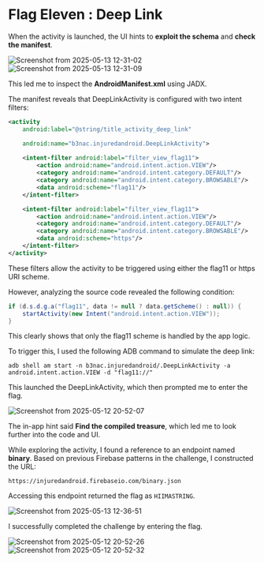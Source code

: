 # Flag Eleven : Deep Link

When the activity is launched, the UI hints to **exploit the schema** and **check the manifest**.

![Screenshot from 2025-05-13 12-31-02](https://github.com/user-attachments/assets/0e9b016c-3d7e-4012-89c0-d685e2252138)
![Screenshot from 2025-05-13 12-31-09](https://github.com/user-attachments/assets/b48b5ec9-7802-4ac4-b517-3d7f2fada2e7)

This led me to inspect the **AndroidManifest.xml** using JADX.

The manifest reveals that DeepLinkActivity is configured with two intent filters:

```xml
<activity
    android:label="@string/title_activity_deep_link"

    android:name="b3nac.injuredandroid.DeepLinkActivity">
    
    <intent-filter android:label="filter_view_flag11">
        <action android:name="android.intent.action.VIEW"/>
        <category android:name="android.intent.category.DEFAULT"/>
        <category android:name="android.intent.category.BROWSABLE"/>
        <data android:scheme="flag11"/>
    </intent-filter>

    <intent-filter android:label="filter_view_flag11">
        <action android:name="android.intent.action.VIEW"/>
        <category android:name="android.intent.category.DEFAULT"/>
        <category android:name="android.intent.category.BROWSABLE"/>
        <data android:scheme="https"/>
    </intent-filter>
</activity>
```

These filters allow the activity to be triggered using either the flag11 or https URI scheme.

However, analyzing the source code revealed the following condition:

```java
if (d.s.d.g.a("flag11", data != null ? data.getScheme() : null)) {
    startActivity(new Intent("android.intent.action.VIEW"));
}
```

This clearly shows that only the flag11 scheme is handled by the app logic.

To trigger this, I used the following ADB command to simulate the deep link:

`adb shell am start -n b3nac.injuredandroid/.DeepLinkActivity -a android.intent.action.VIEW -d "flag11://"`

This launched the DeepLinkActivity, which then prompted me to enter the flag.

![Screenshot from 2025-05-12 20-52-07](https://github.com/user-attachments/assets/9ec7ed66-47a9-4c72-b6a2-1cc297b12fcd)

The in-app hint said **Find the compiled treasure**, which led me to look further into the code and UI.

While exploring the activity, I found a reference to an endpoint named **binary**. Based on previous Firebase patterns in the challenge, I constructed the URL:

`https://injuredandroid.firebaseio.com/binary.json`

Accessing this endpoint returned the flag as `HIIMASTRING`.

![Screenshot from 2025-05-13 12-36-51](https://github.com/user-attachments/assets/3e42f545-f5b4-4724-8c4e-7fbafcd9fd37)

I successfully completed the challenge by entering the flag.

![Screenshot from 2025-05-12 20-52-26](https://github.com/user-attachments/assets/65d286ad-745e-48a6-ab2e-38b4c6ca24e8)
![Screenshot from 2025-05-12 20-52-32](https://github.com/user-attachments/assets/cf092d19-1c08-457b-b040-d42dcc9ae499)

